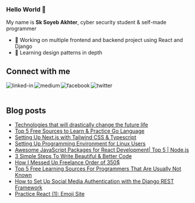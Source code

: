 ### Hello World 👋
My name is **Sk Soyeb Akhter**, cyber security student & self-made programmer
- 🔭 Working on multiple frontend and backend project using React and Django
- 🌱 Learning design patterns in depth


## Connect with me
[<img align="left" alt="linked-in" src="https://img.shields.io/badge/linkedin-%230077B5.svg?&style=for-the-badge&logo=linkedin&logoColor=white" />](https://www.linkedin.com/in/sk-soyeb-akhter-77b6a6222/)

[<img align="left" alt="medium" src="https://img.shields.io/badge/medium-%2312100E.svg?&style=for-the-badge&logo=medium&logoColor=white" />](https://sk-soyeb-akhter.medium.com/)


[<img align="left" alt="facebook" src="https://img.shields.io/badge/facebook-%231877F2.svg?&style=for-the-badge&logo=facebook&logoColor=white" />](https://www.facebook.com/soyebakhter7777/)

[<img align="left" alt="twitter" src="https://img.shields.io/badge/twitter-%231DA1F2.svg?&style=for-the-badge&logo=twitter&logoColor=white" />](https://twitter.com/sk_soyeb_akhter)

<br></br>
## Blog posts
<!-- BLOG-POST-LIST:START -->
- [Technologies that will drastically change the future life](https://sk-soyeb-akhter.medium.com/technologies-that-will-drastically-change-the-future-life-afe82de1a13c?source=rss-2031c928a537------2)
- [Top 5 Free Sources to Learn &amp; Practice Go Language](https://sk-soyeb-akhter.medium.com/top-5-free-sources-to-learn-practice-go-language-ac3b762ddbf9?source=rss-2031c928a537------2)
- [Setting Up Next.js with Tailwind CSS &amp; Typescript](https://sk-soyeb-akhter.medium.com/setting-up-next-js-with-tailwind-css-typescript-7a1109e00549?source=rss-2031c928a537------2)
- [Setting Up Programming Environment for Linux Users](https://sk-soyeb-akhter.medium.com/setting-up-programming-environment-for-linux-users-73c5049b424?source=rss-2031c928a537------2)
- [Awesome JavaScript Packages for React Development| Top 5 | Node.js](https://sk-soyeb-akhter.medium.com/awesome-javascript-packages-for-react-development-top-5-node-js-481ca459caa5?source=rss-2031c928a537------2)
- [3 Simple Steps To Write Beautiful &amp; Better Code](https://sk-soyeb-akhter.medium.com/3-simple-steps-to-write-beautiful-better-code-b180b34c1543?source=rss-2031c928a537------2)
- [How I Messed Up Freelance Order of 350$](https://sk-soyeb-akhter.medium.com/how-i-messed-up-freelance-order-of-350-4c835e6329c5?source=rss-2031c928a537------2)
- [Top 5 Free Learning Sources For Programmers That Are Usually Not Known](https://sk-soyeb-akhter.medium.com/top-5-free-learning-sources-for-programmers-that-are-usually-not-known-2a716d6ff5d5?source=rss-2031c928a537------2)
- [How to Set Up Social Media Authentication with the Django REST Framework](https://python.plainenglish.io/social-media-rest-authentication-so-easy-that-you-will-laugh-django-7bca6869f931?source=rss-2031c928a537------2)
- [Practice React &lpar;1&rpar;: Emoji Site](https://sk-soyeb-akhter.medium.com/build-a-fun-responsive-emoji-site-with-react-js-tailwind-css-c52638e9bca9?source=rss-2031c928a537------2)
<!-- BLOG-POST-LIST:END -->

